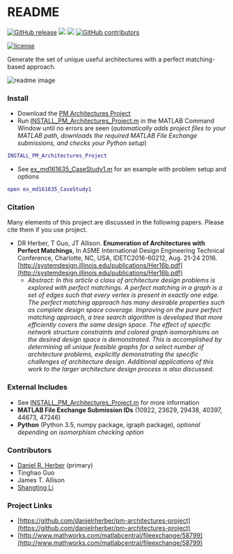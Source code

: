 # README #

[![GitHub release](https://img.shields.io/github/release/danielrherber/pm-architectures-project.svg)](https://github.com/danielrherber/pm-architectures-project/releases/latest)
[![](https://img.shields.io/badge/language-matlab-EF963C.svg)](https://www.mathworks.com/products/matlab.html)
[![](https://img.shields.io/github/issues-raw/danielrherber/pm-architectures-project.svg)](https://github.com/danielrherber/pm-architectures-project/issues)
[![GitHub contributors](https://img.shields.io/github/contributors/danielrherber/pm-architectures-project.svg)](https://github.com/danielrherber/pm-architectures-project/graphs/contributors)

[![license](https://img.shields.io/github/license/danielrherber/pm-architectures-project.svg)](https://github.com/danielrherber/pm-architectures-project/blob/master/License)

Generate the set of unique useful architectures with a perfect matching-based approach.

![readme image](http://www.danielherber.com/img/projects/pm-architectures-project/readme_image.svg "Readme Image")

### Install ###
* Download the [PM Architectures Project](https://github.com/danielrherber/pm-architectures-project/archive/master.zip)
* Run [INSTALL_PM_Architectures_Project.m](https://github.com/danielrherber/pm-architectures-project/blob/master/INSTALL_PM_Architectures_Project.m) in the MATLAB Command Window until no errors are seen
(*automatically adds project files to your MATLAB path, downloads the required MATLAB File Exchange submissions, and checks your Python setup*)
```matlab
INSTALL_PM_Architectures_Project
```
* See [ex_md161635_CaseStudy1.m](https://github.com/danielrherber/pm-architectures-project/blob/master/examples/md-16-1635/ex_md161635_CaseStudy1.m) for an example with problem setup and options
```matlab
open ex_md161635_CaseStudy1
```

### Citation ###
Many elements of this project are discussed in the following papers. Please cite them if you use project.

* DR Herber, T Guo, JT Allison. **Enumeration of Architectures with Perfect Matchings**, In ASME International Design Engineering Technical Conference, Charlotte, NC, USA, IDETC2016-60212, Aug. 21-24 2016. [http://systemdesign.illinois.edu/publications/Her16b.pdf](http://systemdesign.illinois.edu/publications/Her16b.pdf)
	- *Abstract: In this article a class of architecture design problems is explored with perfect matchings. A perfect matching in a graph is a set of edges such that every vertex is present in exactly one edge. The perfect matching approach has many desirable properties such as complete design space coverage. Improving on the pure perfect matching approach, a tree search algorithm is developed that more efficiently covers the same design space. The effect of specific network structure constraints and colored graph isomorphisms on the desired design space is demonstrated. This is accomplished by determining all unique feasible graphs for a select number of architecture problems, explicitly demonstrating the specific challenges of architecture design. Additional applications of this work to the larger architecture design process is also discussed.*

### External Includes ###
* See [INSTALL_PM_Architectures_Project.m](https://github.com/danielrherber/pm-architectures-project/blob/master/INSTALL_PM_Architectures_Project.m) for more information
* **MATLAB File Exchange Submission IDs** (10922, 23629, 29438, 40397, 44673, 47246)
* **Python** (Python 3.5, numpy package, igraph package), *optional depending on isomorphism checking option*

### Contributors ###
* [Daniel R. Herber](https://github.com/danielrherber) (primary)
* Tinghao Guo
* James T. Allison
* [Shangting Li](https://github.com/shangtingli)

### Project Links ###
* [https://github.com/danielrherber/pm-architectures-project](https://github.com/danielrherber/pm-architectures-project)
* [http://www.mathworks.com/matlabcentral/fileexchange/58799](http://www.mathworks.com/matlabcentral/fileexchange/58799)
